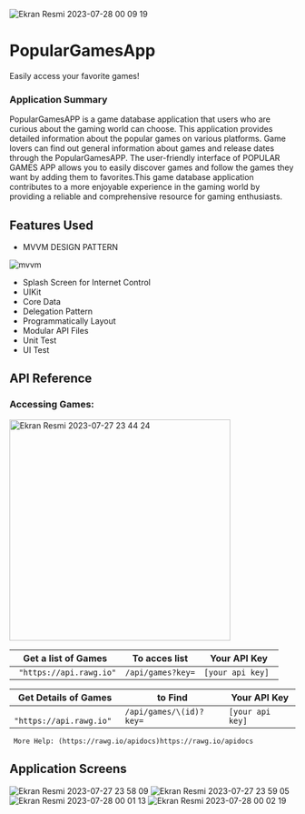 ![Ekran Resmi 2023-07-28 00 09 19](https://github.com/asudenisatiras/PopularGamesApp/assets/127339561/a3e19a67-828e-4ada-b8e0-6623e0403051)
# PopularGamesApp
Easily access your favorite games!
### Application Summary
PopularGamesAPP is a game database application that users who are curious about the gaming world can choose. This application provides detailed information about the popular games on various platforms. Game lovers can find out general information about games and release dates through the PopularGamesAPP.
The user-friendly interface of POPULAR GAMES APP allows you to easily discover games and follow the games they want by adding them to favorites.This game database application contributes to a more enjoyable experience in the gaming world by providing a reliable and comprehensive resource for gaming enthusiasts.
## Features Used
- MVVM DESIGN PATTERN
  
![mvvm](https://github.com/asudenisatiras/PopularGamesApp/assets/127339561/85c9fb8d-e2ef-4078-8ffe-766c9be172cf)

- Splash Screen for Internet Control 
- UIKit 
- Core Data
- Delegation Pattern
- Programmatically Layout
- Modular API Files
- Unit Test
- UI Test
## API Reference
### Accessing Games: 
<img width="389" alt="Ekran Resmi 2023-07-27 23 44 24" src="https://github.com/asudenisatiras/PopularGamesApp/assets/127339561/75fa2605-35ff-45b8-ad9d-abebe034cec5">


| Get a list of Games	 | To acces list | Your API Key |
| ------------- | ------------- | ------------- |
| ``` "https://api.rawg.io"```   | ```/api/games?key=```|  ``` [your api key]  ```|



| Get Details of Games | to Find |Your API Key |
| ------------- | ------------- |------------- |
| ``` "https://api.rawg.io"```   | ```/api/games/\(id)?key=```|``` [your api key] ```|

```
 More Help: (https://rawg.io/apidocs)https://rawg.io/apidocs
```
## Application Screens 
![Ekran Resmi 2023-07-27 23 58 09](https://github.com/asudenisatiras/PopularGamesApp/assets/127339561/c6c723de-e689-451c-ae67-331f7688d032)
![Ekran Resmi 2023-07-27 23 59 05](https://github.com/asudenisatiras/PopularGamesApp/assets/127339561/643542ff-87f3-45fb-96c8-d0879d62cf9e)
![Ekran Resmi 2023-07-28 00 01 13](https://github.com/asudenisatiras/PopularGamesApp/assets/127339561/24e52558-1a05-4b3e-b63e-e76312401d9b)
![Ekran Resmi 2023-07-28 00 02 19](https://github.com/asudenisatiras/PopularGamesApp/assets/127339561/55a4af46-38cf-4cd1-9c20-b4f7ac8161a0)
